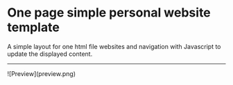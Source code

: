 # One page simple personal website template
A simple layout for one html file websites and navigation with Javascript to update the displayed content.
<hr> </hr>
![Preview](preview.png)
